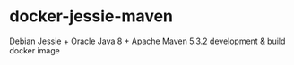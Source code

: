 # docker-jessie-maven
Debian Jessie + Oracle Java 8 + Apache Maven 5.3.2 development &amp; build docker image
